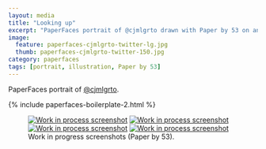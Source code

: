 ```yaml
---
layout: media
title: "Looking up"
excerpt: "PaperFaces portrait of @cjmlgrto drawn with Paper by 53 on an iPad."
image: 
  feature: paperfaces-cjmlgrto-twitter-lg.jpg
  thumb: paperfaces-cjmlgrto-twitter-150.jpg
category: paperfaces
tags: [portrait, illustration, Paper by 53]
---
```


PaperFaces portrait of <a href="http://twitter.com/cjmlgrto">@cjmlgrto</a>.

{% include paperfaces-boilerplate-2.html %}

<figure class="half">
	<a href="{{ site.url }}/images/paperfaces-cjmlgrto-process-1-lg.jpg"><img src="{{ site.url }}/images/paperfaces-cjmlgrto-process-1-600.jpg" alt="Work in process screenshot"></a>
	<a href="{{ site.url }}/images/paperfaces-cjmlgrto-process-2-lg.jpg"><img src="{{ site.url }}/images/paperfaces-cjmlgrto-process-2-600.jpg" alt="Work in process screenshot"></a>
	<a href="{{ site.url }}/images/paperfaces-cjmlgrto-process-3-lg.jpg"><img src="{{ site.url }}/images/paperfaces-cjmlgrto-process-3-600.jpg" alt="Work in process screenshot"></a>
	<a href="{{ site.url }}/images/paperfaces-cjmlgrto-process-4-lg.jpg"><img src="{{ site.url }}/images/paperfaces-cjmlgrto-process-4-600.jpg" alt="Work in process screenshot"></a>
	<figcaption>Work in progress screenshots (Paper by 53).</figcaption>
</figure>